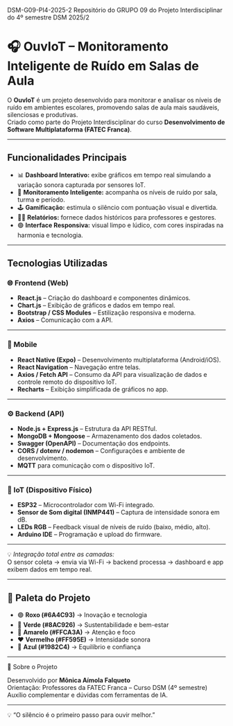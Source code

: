 DSM-G09-PI4-2025-2
Repositório do GRUPO 09 do Projeto Interdisciplinar do 4º semestre DSM 2025/2

# 🎧 OuvIoT – Monitoramento Inteligente de Ruído em Salas de Aula

O **OuvIoT** é um projeto desenvolvido para monitorar e analisar os níveis de ruído em ambientes escolares, promovendo salas de aula mais saudáveis, silenciosas e produtivas.  
Criado como parte do Projeto Interdisciplinar do curso **Desenvolvimento de Software Multiplataforma (FATEC Franca)**.

---

## Funcionalidades Principais

- 📊 **Dashboard Interativo:** exibe gráficos em tempo real simulando a variação sonora capturada por sensores IoT.  
- 🧠 **Monitoramento Inteligente:** acompanha os níveis de ruído por sala, turma e período.  
- 🕹️ **Gamificação:** estimula o silêncio com pontuação visual e divertida.  
- 👩‍🏫 **Relatórios:** fornece dados históricos para professores e gestores.  
- 🟢 **Interface Responsiva:** visual limpo e lúdico, com cores inspiradas na harmonia e tecnologia.

---

## Tecnologias Utilizadas

### 🌐 Frontend (Web)
- **React.js** – Criação do dashboard e componentes dinâmicos.  
- **Chart.js** – Exibição de gráficos e dados em tempo real.  
- **Bootstrap / CSS Modules** – Estilização responsiva e moderna.  
- **Axios** – Comunicação com a API.  

---

### 📱 Mobile
- **React Native (Expo)** – Desenvolvimento multiplataforma (Android/iOS).  
- **React Navigation** – Navegação entre telas.  
- **Axios / Fetch API** – Consumo da API para visualização de dados e controle remoto do dispositivo IoT.  
- **Recharts** – Exibição simplificada de gráficos no app.  

---

### ⚙️ Backend (API)
- **Node.js + Express.js** – Estrutura da API RESTful.  
- **MongoDB + Mongoose** – Armazenamento dos dados coletados.  
- **Swagger (OpenAPI)** – Documentação dos endpoints.  
- **CORS / dotenv / nodemon** – Configurações e ambiente de desenvolvimento.  
- **MQTT** para comunicação com o dispositivo IoT.

---

### 🤖 IoT (Dispositivo Físico)
- **ESP32** – Microcontrolador com Wi-Fi integrado.  
- **Sensor de Som digital (INMP441)** – Captura de intensidade sonora em dB. 
- **LEDs RGB** – Feedback visual de níveis de ruído (baixo, médio, alto).  
- **Arduino IDE** – Programação e upload do firmware.  

---

💡 *Integração total entre as camadas:*  
O sensor coleta → envia via Wi-Fi → backend processa → dashboard e app exibem dados em tempo real.  

---

## 🎨 Paleta do Projeto

- 🟣 **Roxo (#6A4C93)** → Inovação e tecnologia  
- 💚 **Verde (#8AC926)** → Sustentabilidade e bem-estar  
- 💛 **Amarelo (#FFCA3A)** → Atenção e foco  
- ❤️ **Vermelho (#FF595E)** → Intensidade sonora  
- 💙 **Azul (#1982C4)** → Equilíbrio e confiança  

---

🏫 Sobre o Projeto

Desenvolvido por **Mônica Aímola Falqueto**  
Orientação: Professores da FATEC Franca – Curso DSM (4º semestre)  
Auxílio complementar e dúvidas com ferramentas de IA.

---

💡 “O silêncio é o primeiro passo para ouvir melhor.”
